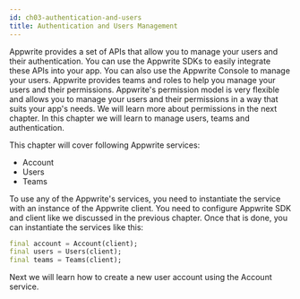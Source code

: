 ```yaml
---
id: ch03-authentication-and-users
title: Authentication and Users Management
---
```


Appwrite provides a set of APIs that allow you to manage your users and their authentication. You can use the Appwrite SDKs to easily integrate these APIs into your app. You can also use the Appwrite Console to manage your users. Appwrite provides teams and roles to help you manage your users and their permissions. Appwrite's permission model is very flexible and allows you to manage your users and their permissions in a way that suits your app's needs. We will learn more about permissions in the next chapter. In this chapter we will learn to manage users, teams and authentication.

This chapter will cover following Appwrite services:

* Account
* Users
* Teams

To use any of the Appwrite's services, you need to instantiate the service with an instance of the Appwrite client. You need to configure Appwrite SDK and client like we discussed in the previous chapter. Once that is done, you can instantiate the services like this:

```dart
final account = Account(client);
final users = Users(client);
final teams = Teams(client);
```

Next we will learn how to create a new user account using the Account service.